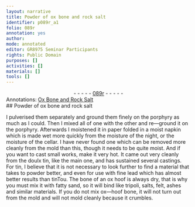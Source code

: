 ```yaml
---
layout: narrative
title: Powder of ox bone and rock salt
identifier: p089r_a1
folio: 089r
annotation: yes
author:
mode: annotated
editor: GR8975 Seminar Participants
rights: Public Domain
purposes: []
activities: []
materials: []
tools: []
---
```


 <div class="folio" align="center">- - - - - <a href="http://gallica.bnf.fr/ark:/12148/btv1b10500001g/f183.image" target="_blank">089r</a> - - - - - </div> <div class="annotation" align="left">Annotations:
<a href="https://drive.google.com/drive/folders/0BwJi-u8sfkVDfjNRYzJEYS1Nemd1Sm1aT2J0S0t0clViNThnQlpNYjVtUWwtVlRHNlhaZ00" target="_blank">Ox Bone and Rock Salt</a>
 </div> 
## Powder of ox bone and rock salt 

 
 I pulverised them separately and ground them finely on the porphyry as much as I could. Then I mixed all of one with the other and re—ground it on the porphyry. Afterwards I moistened it in paper folded in a moist napkin which is made wet more quickly from the moisture of the night, or the moisture of the cellar. I have never found one which can be removed more cleanly from the mold than this, though it needs to be quite moist. And if you want to cast small works, make it very hot. It came out very cleanly from the doulx tin, like the main one, and has sustained several castings. For tin, I believe that it is not necessary to look further to find a material that takes to powder better, and even for use with fine lead which has almost better results than tinTou. The bone of an ox hoof is always dry, that is why you must mix it with fatty sand, so it will bind like tripoli, salts, felt, ashes and similar materials. If you do not mix ox—hoof bone, it will not turn out from the mold and will not mold cleanly because it crumbles. 
 